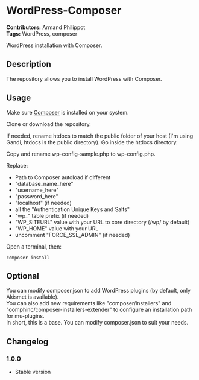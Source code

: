 # WordPress-Composer

**Contributors:** Armand Philippot  
**Tags:** WordPress, composer

WordPress installation with Composer.

## Description

The repository allows you to install WordPress with Composer.

## Usage

Make sure [Composer](https://github.com/composer/composer) is installed on your system.

Clone or download the repository.

If needed, rename htdocs to match the public folder of your host (I'm using Gandi, htdocs is the public directory). Go inside the htdocs directory.

Copy and rename wp-config-sample.php to wp-config.php.

Replace:

-   Path to Composer autoload if different
-   "database_name_here"
-   "username_here"
-   "password_here"
-   "localhost" (if needed)
-   all the "Authentication Unique Keys and Salts"
-   "wp\_" table prefix (if needed)
-   "WP_SITEURL" value with your URL to core directory (/wp/ by default)
-   "WP_HOME" value with your URL
-   uncomment "FORCE_SSL_ADMIN" (if needed)

Open a terminal, then:

```
composer install
```

## Optional

You can modify composer.json to add WordPress plugins (by default, only Akismet is available).  
You can also add new requirements like "composer/installers" and "oomphinc/composer-installers-extender" to configure an installation path for mu-plugins.  
In short, this is a base. You can modify composer.json to suit your needs.

## Changelog

### 1.0.0

-   Stable version
